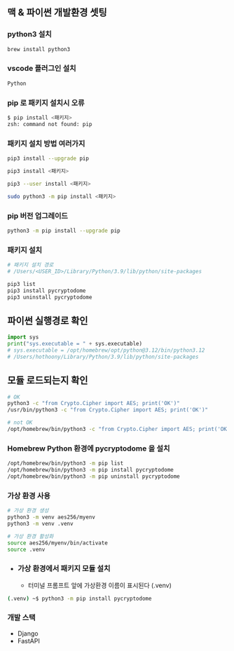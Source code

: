 ## 맥 & 파이썬 개발환경 셋팅

### python3 설치
```bash
brew install python3
```

### vscode 플러그인 설치
```bash
Python
```

### pip 로 패키지 설치시 오류
```bash
$ pip install <패키지>
zsh: command not found: pip 
```

### 패키지 설치 방법 여러가지
```bash
pip3 install --upgrade pip

pip3 install <패키지>

pip3 --user install <패키지>

sudo python3 -m pip install <패키지>
```

### pip 버전 업그레이드
```bash
python3 -m pip install --upgrade pip
```

### 패키지 설치
```bash
# 패키지 설치 경로
# /Users/<USER_ID>/Library/Python/3.9/lib/python/site-packages

pip3 list
pip3 install pycryptodome
pip3 uninstall pycryptodome
```

## 파이썬 실행경로 확인
```python
import sys
print("sys.executable = " + sys.executable)
# sys.executable = /opt/homebrew/opt/python@3.12/bin/python3.12
# /Users/hothoony/Library/Python/3.9/lib/python/site-packages
```

## 모듈 로드되는지 확인
```bash
# OK
python3 -c "from Crypto.Cipher import AES; print('OK')"
/usr/bin/python3 -c "from Crypto.Cipher import AES; print('OK')"

# not OK
/opt/homebrew/bin/python3 -c "from Crypto.Cipher import AES; print('OK')"
```

### Homebrew Python 환경에 pycryptodome 을 설치
```bash
/opt/homebrew/bin/python3 -m pip list
/opt/homebrew/bin/python3 -m pip install pycryptodome
/opt/homebrew/bin/python3 -m pip uninstall pycryptodome
```

### 가상 환경 사용

```bash
# 가상 환경 생성
python3 -m venv aes256/myenv
python3 -m venv .venv

# 가상 환경 활성화
source aes256/myenv/bin/activate
source .venv
```

- ### 가상 환경에서 패키지 모듈 설치
  - 터미널 프롬프트 앞에 가상환경 이름이 표시된다 (.venv)
```bash
(.venv) ~$ python3 -m pip install pycryptodome
```

### 개발 스택
- Django
- FastAPI
